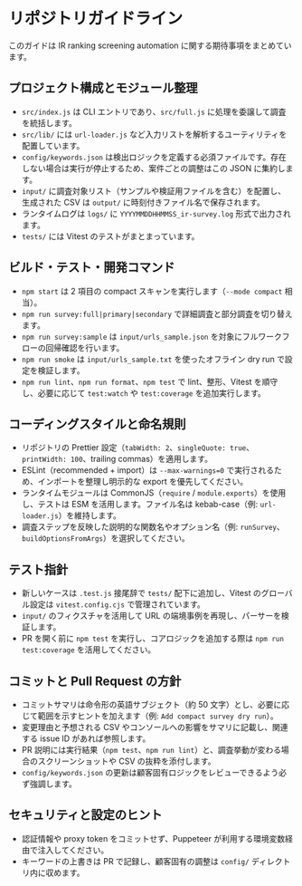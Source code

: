 # リポジトリガイドライン

このガイドは IR ranking screening automation に関する期待事項をまとめています。

## プロジェクト構成とモジュール整理
- `src/index.js` は CLI エントリであり、`src/full.js` に処理を委譲して調査を統括します。
- `src/lib/` には `url-loader.js` など入力リストを解析するユーティリティを配置しています。
- `config/keywords.json` は検出ロジックを定義する必須ファイルです。存在しない場合は実行が停止するため、案件ごとの調整はこの JSON に集約します。
- `input/` に調査対象リスト（サンプルや検証用ファイルを含む）を配置し、生成された CSV は `output/` に時刻付きファイル名で保存されます。
- ランタイムログは `logs/` に `YYYYMMDDHHMMSS_ir-survey.log` 形式で出力されます。
- `tests/` には Vitest のテストがまとまっています。

## ビルド・テスト・開発コマンド
- `npm start` は 2 項目の compact スキャンを実行します（`--mode compact` 相当）。
- `npm run survey:full|primary|secondary` で詳細調査と部分調査を切り替えます。
- `npm run survey:sample` は `input/urls_sample.json` を対象にフルワークフローの回帰確認を行います。
- `npm run smoke` は `input/urls_sample.txt` を使ったオフライン dry run で設定を検証します。
- `npm run lint`、`npm run format`、`npm test` で lint、整形、Vitest を順守し、必要に応じて `test:watch` や `test:coverage` を追加実行します。

## コーディングスタイルと命名規則
- リポジトリの Prettier 設定（`tabWidth: 2`、`singleQuote: true`、`printWidth: 100`、trailing commas）を適用します。
- ESLint（recommended + import）は `--max-warnings=0` で実行されるため、インポートを整理し明示的な export を優先してください。
- ランタイムモジュールは CommonJS（`require` / `module.exports`）を使用し、テストは ESM を活用します。ファイル名は kebab-case（例: `url-loader.js`）を維持します。
- 調査ステップを反映した説明的な関数名やオプション名（例: `runSurvey`、`buildOptionsFromArgs`）を選択してください。

## テスト指針
- 新しいケースは `.test.js` 接尾辞で `tests/` 配下に追加し、Vitest のグローバル設定は `vitest.config.cjs` で管理されています。
- `input/` のフィクスチャを活用して URL の端境事例を再現し、パーサーを検証します。
- PR を開く前に `npm test` を実行し、コアロジックを追加する際は `npm run test:coverage` を活用してください。

## コミットと Pull Request の方針
- コミットサマリは命令形の英語サブジェクト（約 50 文字）とし、必要に応じて範囲を示すヒントを加えます（例: `Add compact survey dry run`）。
- 変更理由と予想される CSV やコンソールへの影響をサマリに記載し、関連する issue ID があれば参照します。
- PR 説明には実行結果（`npm test`、`npm run lint`）と、調査挙動が変わる場合のスクリーンショットや CSV の抜粋を添付します。
- `config/keywords.json` の更新は顧客固有ロジックをレビューできるよう必ず強調します。

## セキュリティと設定のヒント
- 認証情報や proxy token をコミットせず、Puppeteer が利用する環境変数経由で注入してください。
- キーワードの上書きは PR で記録し、顧客固有の調整は `config/` ディレクトリ内に収めます。
